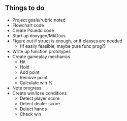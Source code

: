 ## Things to do

* Project goals/rubric noted
* Flowchart code
* Create Psuedo code
* Start up doxygen/MkDocs
* Figure out if struct is enough, or if classes are needed
    - (If easily feasible, maybe pure func prog?)
* Write up function prototypes
* Create gameplay mechanics
    - Hit
    - Hold
    - Add point
    - Remove point
    - Calculate win %
* Note progress
* Create win/lose conditions
    - Detect player score
    - Detect dealer score
    - Detect hands
    - Check win
